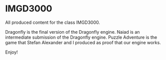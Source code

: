 IMGD3000
========

All produced content for the class IMGD3000.

Dragonfly is the final version of the Dragonfly engine.
Naiad is an intermediate submission of the Dragonfly engine.
Puzzle Adventure is the game that Stefan Alexander and I produced as proof that our engine works.

Enjoy!
